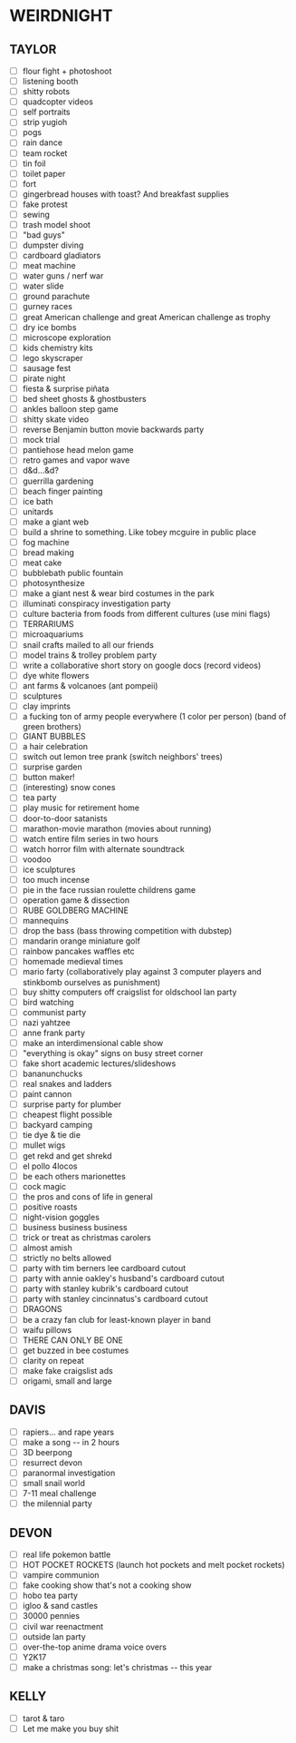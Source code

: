 

# WEIRDNIGHT

## TAYLOR

- [ ] flour fight + photoshoot
- [ ] listening booth
- [ ] shitty robots
- [ ] quadcopter videos
- [ ] self portraits
- [ ] strip yugioh
- [ ] pogs
- [ ] rain dance
- [ ] team rocket
- [ ] tin foil
- [ ] toilet paper
- [ ] fort
- [ ] gingerbread houses with toast? And breakfast supplies
- [ ] fake protest
- [ ] sewing
- [ ] trash model shoot
- [ ] "bad guys"
- [ ] dumpster diving
- [ ] cardboard gladiators
- [ ] meat machine
- [ ] water guns / nerf war
- [ ] water slide
- [ ] ground parachute
- [ ] gurney races
- [ ] great American challenge and great American challenge as trophy
- [ ] dry ice bombs
- [ ] microscope exploration
- [ ] kids chemistry kits
- [ ] lego skyscraper
- [ ] sausage fest
- [ ] pirate night
- [ ] fiesta & surprise piñata
- [ ] bed sheet ghosts & ghostbusters
- [ ] ankles balloon step game
- [ ] shitty skate video
- [ ] reverse Benjamin button movie backwards party
- [ ] mock trial
- [ ] pantiehose head melon game
- [ ] retro games and vapor wave
- [ ] d&d...&d?
- [ ] guerrilla gardening
- [ ] beach finger painting
- [ ] ice bath
- [ ] unitards
- [ ] make a giant web
- [ ] build a shrine to something. Like tobey mcguire in public place
- [ ] fog machine
- [ ] bread making
- [ ] meat cake
- [ ] bubblebath public fountain
- [ ] photosynthesize
- [ ] make a giant nest & wear bird costumes in the park
- [ ] illuminati conspiracy investigation party
- [ ] culture bacteria from foods from different cultures (use mini flags)
- [ ] TERRARIUMS
- [ ] microaquariums
- [ ] snail crafts mailed to all our friends
- [ ] model trains & trolley problem party
- [ ] write a collaborative short story on google docs (record videos)
- [ ] dye white flowers
- [ ] ant farms & volcanoes (ant pompeii)
- [ ] sculptures
- [ ] clay imprints
- [ ] a fucking ton of army people everywhere (1 color per person) (band of green brothers)
- [ ] GIANT BUBBLES
- [ ] a hair celebration
- [ ] switch out lemon tree prank (switch neighbors' trees)
- [ ] surprise garden
- [ ] button maker!
- [ ] (interesting) snow cones
- [ ] tea party
- [ ] play music for retirement home
- [ ] door-to-door satanists
- [ ] marathon-movie marathon (movies about running)
- [ ] watch entire film series in two hours
- [ ] watch horror film with alternate soundtrack
- [ ] voodoo
- [ ] ice sculptures
- [ ] too much incense
- [ ] pie in the face russian roulette childrens game
- [ ] operation game & dissection
- [ ] RUBE GOLDBERG MACHINE
- [ ] mannequins
- [ ] drop the bass (bass throwing competition with dubstep)
- [ ] mandarin orange miniature golf
- [ ] rainbow pancakes waffles etc
- [ ] homemade medieval times
- [ ] mario farty (collaboratively play against 3 computer players and stinkbomb ourselves as punishment)
- [ ] buy shitty computers off craigslist for oldschool lan party
- [ ] bird watching
- [ ] communist party
- [ ] nazi yahtzee
- [ ] anne frank party
- [ ] make an interdimensional cable show
- [ ] "everything is okay" signs on busy street corner
- [ ] fake short academic lectures/slideshows
- [ ] bananunchucks
- [ ] real snakes and ladders
- [ ] paint cannon
- [ ] surprise party for plumber
- [ ] cheapest flight possible
- [ ] backyard camping
- [ ] tie dye & tie die
- [ ] mullet wigs
- [ ] get rekd and get shrekd
- [ ] el pollo 4locos
- [ ] be each others marionettes
- [ ] cock magic
- [ ] the pros and cons of life in general
- [ ] positive roasts
- [ ] night-vision goggles
- [ ] business business business
- [ ] trick or treat as christmas carolers
- [ ] almost amish
- [ ] strictly no belts allowed
- [ ] party with tim berners lee cardboard cutout 
- [ ] party with annie oakley's husband's cardboard cutout 
- [ ] party with stanley kubrik's cardboard cutout 
- [ ] party with stanley cincinnatus's cardboard cutout 
- [ ] DRAGONS
- [ ] be a crazy fan club for least-known player in band
- [ ] waifu pillows
- [ ] THERE CAN ONLY BE ONE
- [ ] get buzzed in bee costumes
- [ ] clarity on repeat
- [ ] make fake craigslist ads
- [ ] origami, small and large

## DAVIS

- [ ] rapiers... and rape years
- [ ] make a song -- in 2 hours
- [ ] 3D beerpong
- [ ] resurrect devon
- [ ] paranormal investigation
- [ ] small snail world
- [ ] 7-11 meal challenge
- [ ] the milennial party

## DEVON

- [ ] real life pokemon battle
- [ ] HOT POCKET ROCKETS (launch hot pockets and melt pocket rockets)
- [ ] vampire communion
- [ ] fake cooking show that's not a cooking show
- [ ] hobo tea party
- [ ] igloo & sand castles
- [ ] 30000 pennies
- [ ] civil war reenactment
- [ ] outside lan party
- [ ] over-the-top anime drama voice overs
- [ ] Y2K17
- [ ] make a christmas song: let's christmas -- this year

## KELLY

- [ ] tarot & taro
- [ ] Let me make you buy shit
